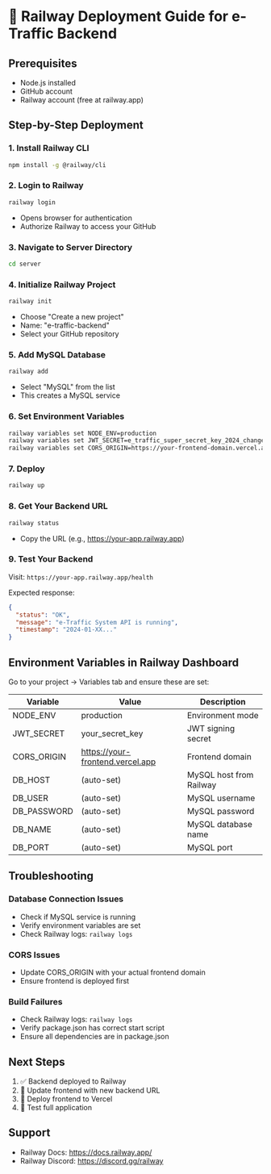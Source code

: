 # 🚀 Railway Deployment Guide for e-Traffic Backend

## Prerequisites
- Node.js installed
- GitHub account
- Railway account (free at railway.app)

## Step-by-Step Deployment

### 1. Install Railway CLI
```bash
npm install -g @railway/cli
```

### 2. Login to Railway
```bash
railway login
```
- Opens browser for authentication
- Authorize Railway to access your GitHub

### 3. Navigate to Server Directory
```bash
cd server
```

### 4. Initialize Railway Project
```bash
railway init
```
- Choose "Create a new project"
- Name: "e-traffic-backend"
- Select your GitHub repository

### 5. Add MySQL Database
```bash
railway add
```
- Select "MySQL" from the list
- This creates a MySQL service

### 6. Set Environment Variables
```bash
railway variables set NODE_ENV=production
railway variables set JWT_SECRET=e_traffic_super_secret_key_2024_change_this_in_production
railway variables set CORS_ORIGIN=https://your-frontend-domain.vercel.app
```

### 7. Deploy
```bash
railway up
```

### 8. Get Your Backend URL
```bash
railway status
```
- Copy the URL (e.g., https://your-app.railway.app)

### 9. Test Your Backend
Visit: `https://your-app.railway.app/health`

Expected response:
```json
{
  "status": "OK",
  "message": "e-Traffic System API is running",
  "timestamp": "2024-01-XX..."
}
```

## Environment Variables in Railway Dashboard

Go to your project → Variables tab and ensure these are set:

| Variable | Value | Description |
|----------|-------|-------------|
| NODE_ENV | production | Environment mode |
| JWT_SECRET | your_secret_key | JWT signing secret |
| CORS_ORIGIN | https://your-frontend.vercel.app | Frontend domain |
| DB_HOST | (auto-set) | MySQL host from Railway |
| DB_USER | (auto-set) | MySQL username |
| DB_PASSWORD | (auto-set) | MySQL password |
| DB_NAME | (auto-set) | MySQL database name |
| DB_PORT | (auto-set) | MySQL port |

## Troubleshooting

### Database Connection Issues
- Check if MySQL service is running
- Verify environment variables are set
- Check Railway logs: `railway logs`

### CORS Issues
- Update CORS_ORIGIN with your actual frontend domain
- Ensure frontend is deployed first

### Build Failures
- Check Railway logs: `railway logs`
- Verify package.json has correct start script
- Ensure all dependencies are in package.json

## Next Steps
1. ✅ Backend deployed to Railway
2. 🔄 Update frontend with new backend URL
3. 🚀 Deploy frontend to Vercel
4. 🔗 Test full application

## Support
- Railway Docs: https://docs.railway.app/
- Railway Discord: https://discord.gg/railway
